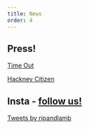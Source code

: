 ```yaml
---
title: News
order: 4
---
```


## Press!

[Time Out](https://www.timeout.com/london/news/vote-for-your-favourite-batman-at-this-ace-new-movie-bookshop-110419)

[Hackney Citizen](https://www.hackneycitizen.co.uk/2019/10/14/ripley-and-lambert-dalston-cafe-film/)

## Insta - [follow us!](https://instagram.com/ripleyandlambert)

<div id="instafeed"></div>

<a class="twitter-timeline" data-theme="dark" data-height="600" href="https://twitter.com/ripandlamb?ref_src=twsrc%5Etfw">Tweets by ripandlamb</a>


<script async src="https://platform.twitter.com/widgets.js" charset="utf-8"></script> 
<script type="text/javascript" src="{{ site.baseurl }}/instafeed.min.js"></script>
<script type="text/javascript">
    var userFeed = new Instafeed({
        get: 'user',
        userId: '8063146463',
        accessToken: '8063146463.1677ed0.09a08937681e4e12bd9ccc787af3c011'
    });
    userFeed.run();
</script>
